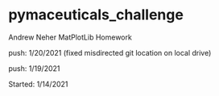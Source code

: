# pymaceuticals_challenge


Andrew Neher MatPlotLib Homework

push: 1/20/2021 (fixed misdirected git location on local drive)

push: 1/19/2021

Started: 1/14/2021

